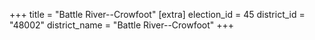 +++
title = "Battle River--Crowfoot"
[extra]
election_id = 45
district_id = "48002"
district_name = "Battle River--Crowfoot"
+++
